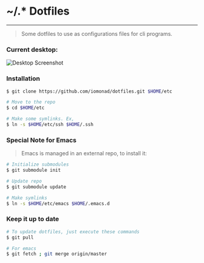 # ~/.* Dotfiles
-------
> Some dotfiles to use as configurations files for cli programs.

### Current desktop:
![Desktop Screenshot](http://pub.trosa.io/rice/pool.png)

### Installation
```bash
$ git clone https://github.com/iomonad/dotfiles.git $HOME/etc

# Move to the repo
$ cd $HOME/etc

# Make some symlinks. Ex,
$ ln -s $HOME/etc/ssh $HOME/.ssh
```

### Special Note for Emacs
> Emacs is managed in an external repo, to install it:

```bash
# Initialize submodules
$ git submodule init

# Update repo
$ git submodule update

# Make symlinks
$ ln -s $HOME/etc/emacs $HOME/.emacs.d
```

### Keep it up to date
```bash
# To update dotfiles, just execute these commands
$ git pull

# For emacs
$ git fetch ; git merge origin/master
```
